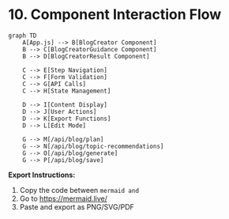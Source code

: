 # 10. Component Interaction Flow

```mermaid
graph TD
    A[App.js] --> B[BlogCreator Component]
    B --> C[BlogCreatorGuidance Component]
    B --> D[BlogCreatorResult Component]
    
    C --> E[Step Navigation]
    C --> F[Form Validation]
    C --> G[API Calls]
    C --> H[State Management]
    
    D --> I[Content Display]
    D --> J[User Actions]
    D --> K[Export Functions]
    D --> L[Edit Mode]
    
    G --> M[/api/blog/plan]
    G --> N[/api/blog/topic-recommendations]
    G --> O[/api/blog/generate]
    G --> P[/api/blog/save]
```

**Export Instructions:**
1. Copy the code between ```mermaid and ```
2. Go to https://mermaid.live/
3. Paste and export as PNG/SVG/PDF 